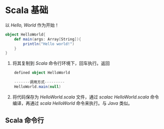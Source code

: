 # Scala 基础 #
  
以 *Hello, World* 作为开始！  
  
```Scala
object HelloWorld{
	def main(args: Array[String]){
		println("Hello world!")
	}
}
```  

1. 将其复制到 *Scala* 命令行环境下，回车执行。返回  
```Scala  
	defined object HelloWorld  
  
	-------调用方式---------  
	HelloWorld.main(null) 
```  
  
2. 将代码保存为 *HelloWorld.scala* 文件，通过 *scalac HelloWorld.scala* 命令编译，再通过 *scala HelloWorld* 命令来执行。与 *Java* 类似。  
  
## Scala 命令行 ##
  
